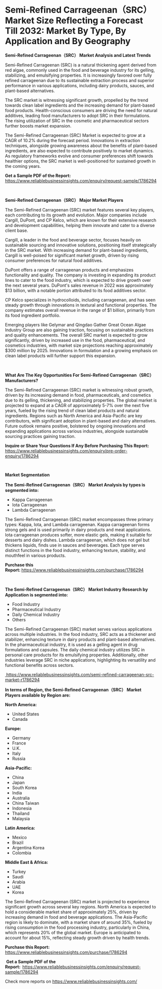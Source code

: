 <p><h1>Semi-Refined Carrageenan（SRC） Market Size Reflecting a Forecast Till 2032: Market By Type, By Application and By Geography</h1></p><p><strong>Semi-Refined Carrageenan（SRC） Market Analysis and Latest Trends</strong></p>
<p><p>Semi-Refined Carrageenan (SRC) is a natural thickening agent derived from red algae, commonly used in the food and beverage industry for its gelling, stabilizing, and emulsifying properties. It is increasingly favored over fully refined carrageenan due to its sustainable extraction process and superior performance in various applications, including dairy products, sauces, and plant-based alternatives.</p><p>The SRC market is witnessing significant growth, propelled by the trend towards clean label ingredients and the increasing demand for plant-based food products. Health-conscious consumers are driving the need for natural additives, leading food manufacturers to adopt SRC in their formulations. The rising utilization of SRC in the cosmetic and pharmaceutical sectors further boosts market expansion.</p><p>The Semi-Refined Carrageenan (SRC) Market is expected to grow at a CAGR of 10.2% during the forecast period. Innovations in extraction techniques, alongside growing awareness about the benefits of plant-based ingredients, are also expected to contribute positively to market dynamics. As regulatory frameworks evolve and consumer preferences shift towards healthier options, the SRC market is well-positioned for sustained growth in the coming years.</p></p>
<p><strong>Get a Sample PDF of the Report:&nbsp;</strong> <a href="https://www.reliablebusinessinsights.com/enquiry/request-sample/1786294?utm_campaign=3366&utm_medium=2&utm_source=Github&utm_content=ia&utm_term=25032025&utm_id=semi-refined-carrageenansrc">https://www.reliablebusinessinsights.com/enquiry/request-sample/1786294</a></p>
<p>&nbsp;</p>
<p><strong>Semi-Refined Carrageenan（SRC） Major Market Players</strong></p>
<p><p>The Semi-Refined Carrageenan (SRC) market features several key players, each contributing to its growth and evolution. Major companies include Cargill, DuPont, and CP Kelco, which are known for their extensive research and development capabilities, helping them innovate and cater to a diverse client base.</p><p>Cargill, a leader in the food and beverage sector, focuses heavily on sustainable sourcing and innovative solutions, positioning itself strategically in the SRC market. With increasing demand for plant-based ingredients, Cargill is well-poised for significant market growth, driven by rising consumer preferences for natural food additives.</p><p>DuPont offers a range of carrageenan products and emphasizes functionality and quality. The company is investing in expanding its product lines to cater to the food industry, which is expected to drive growth over the next several years. DuPont's sales revenue in 2022 was approximately $13 billion, with a notable portion attributed to its food additives sector.</p><p>CP Kelco specializes in hydrocolloids, including carrageenan, and has seen steady growth through innovations in textural and functional properties. The company estimates overall revenue in the range of $1 billion, primarily from its food ingredient portfolio.</p><p>Emerging players like Gelymar and Qingdao Gather Great Ocean Algae Industry Group are also gaining traction, focusing on sustainable practices and quality enhancements. The overall SRC market is expected to grow significantly, driven by increased use in the food, pharmaceutical, and cosmetics industries, with market size projections reaching approximately $300 million by 2025. Innovations in formulation and a growing emphasis on clean label products will further support this expansion.</p></p>
<p>&nbsp;</p>
<p><strong>What Are The Key Opportunities For Semi-Refined Carrageenan（SRC） Manufacturers?</strong></p>
<p><p>The Semi-Refined Carrageenan (SRC) market is witnessing robust growth, driven by its increasing demand in food, pharmaceuticals, and cosmetics due to its gelling, thickening, and stabilizing properties. The global market is projected to expand at a CAGR of approximately 5-7% over the next five years, fueled by the rising trend of clean label products and natural ingredients. Regions such as North America and Asia-Pacific are key contributors, with significant adoption in plant-based and dairy alternatives. Future outlook remains positive, bolstered by ongoing innovations and expanding applications across various industries, alongside sustainable sourcing practices gaining traction.</p></p>
<p><strong>Inquire or Share Your Questions If Any Before Purchasing This Report:</strong> <a href="https://www.reliablebusinessinsights.com/enquiry/pre-order-enquiry/1786294?utm_campaign=3366&utm_medium=2&utm_source=Github&utm_content=ia&utm_term=25032025&utm_id=semi-refined-carrageenansrc">https://www.reliablebusinessinsights.com/enquiry/pre-order-enquiry/1786294</a></p>
<p>&nbsp;</p>
<p><strong>Market Segmentation</strong></p>
<p><strong>The Semi-Refined Carrageenan（SRC） Market Analysis by types is segmented into:</strong></p>
<p><ul><li>Kappa Carrageenan</li><li>Iota Carrageenan</li><li>Lambda Carrageenan</li></ul></p>
<p><p>The Semi-Refined Carrageenan (SRC) market encompasses three primary types: Kappa, Iota, and Lambda carrageenan. Kappa carrageenan forms strong gels and is used primarily in dairy products and meat applications. Iota carrageenan produces softer, more elastic gels, making it suitable for desserts and dairy dishes. Lambda carrageenan, which does not gel but thickens liquids, finds use in sauces and beverages. Each type serves distinct functions in the food industry, enhancing texture, stability, and mouthfeel in various products.</p></p>
<p><strong>Purchase this Report:&nbsp;</strong><a href="https://www.reliablebusinessinsights.com/purchase/1786294?utm_campaign=3366&utm_medium=2&utm_source=Github&utm_content=ia&utm_term=25032025&utm_id=semi-refined-carrageenansrc">https://www.reliablebusinessinsights.com/purchase/1786294</a></p>
<p>&nbsp;</p>
<p><strong>The Semi-Refined Carrageenan（SRC） Market Industry Research by Application is segmented into:</strong></p>
<p><ul><li>Food Industry</li><li>Pharmaceutical Industry</li><li>Daily Chemical Industry</li><li>Others</li></ul></p>
<p><p>The Semi-Refined Carrageenan (SRC) market serves various applications across multiple industries. In the food industry, SRC acts as a thickener and stabilizer, enhancing texture in dairy products and plant-based alternatives. In the pharmaceutical industry, it is used as a gelling agent in drug formulations and capsules. The daily chemical industry utilizes SRC in personal care products for its emulsifying properties. Additionally, other industries leverage SRC in niche applications, highlighting its versatility and functional benefits across sectors.</p></p>
<p><a href="https://www.reliablebusinessinsights.com/semi-refined-carrageenan-src-market-r1786294?utm_campaign=3366&utm_medium=2&utm_source=Github&utm_content=ia&utm_term=25032025&utm_id=semi-refined-carrageenansrc">&nbsp;https://www.reliablebusinessinsights.com/semi-refined-carrageenan-src-market-r1786294</a></p>
<p><strong>In terms of Region, the Semi-Refined Carrageenan（SRC） Market Players available by Region are:</strong></p>
<p>
    <p> <strong> North America: </strong>
        <ul>
            <li>United States</li>
            <li>Canada</li>
        </ul>
        </p> 
    <p> <strong> Europe: </strong>
        <ul>
            <li>Germany</li>
            <li>France</li>
            <li>U.K.</li>
            <li>Italy</li>
            <li>Russia</li>
        </ul>
        </p> 
    <p> <strong> Asia-Pacific: </strong>
        <ul>
            <li>China</li>
            <li>Japan</li>
            <li>South Korea</li>
            <li>India</li>
            <li>Australia</li>
            <li>China Taiwan</li>
            <li>Indonesia</li>
            <li>Thailand</li>
            <li>Malaysia</li>
        </ul>
        </p> 
    <p> <strong> Latin America: </strong>
        <ul>
            <li>Mexico</li>
            <li>Brazil</li>
            <li>Argentina Korea</li>
            <li>Colombia</li>
        </ul>
        </p> 
    <p> <strong> Middle East & Africa: </strong>
        <ul>
            <li>Turkey</li>
            <li>Saudi</li>
            <li>Arabia</li>
            <li>UAE</li>
            <li>Korea</li>
        </ul>
    </p>
    </p>
<p><p>The Semi-Refined Carrageenan (SRC) market is projected to experience significant growth across several key regions. North America is expected to hold a considerable market share of approximately 25%, driven by increasing demand in food and beverage applications. The Asia-Pacific region is likely to dominate, with a market share of around 35%, fueled by rising consumption in the food processing industry, particularly in China, which represents 20% of the global market. Europe is anticipated to account for about 15%, reflecting steady growth driven by health trends.</p></p>
<p><strong>Purchase this Report: </strong><a href="https://www.reliablebusinessinsights.com/purchase/1786294?utm_campaign=3366&utm_medium=2&utm_source=Github&utm_content=ia&utm_term=25032025&utm_id=semi-refined-carrageenansrc">https://www.reliablebusinessinsights.com/purchase/1786294</a></p>
<p>&nbsp;<strong>Get a Sample PDF of the Report:&nbsp;&nbsp;</strong><a href="https://www.reliablebusinessinsights.com/enquiry/request-sample/1786294?utm_campaign=3366&utm_medium=2&utm_source=Github&utm_content=ia&utm_term=25032025&utm_id=semi-refined-carrageenansrc">https://www.reliablebusinessinsights.com/enquiry/request-sample/1786294</a></p>
<p><strong></strong></p>
<p>Check more reports on <a href="https://www.reliablebusinessinsights.com/?utm_campaign=3366&utm_medium=2&utm_source=Github&utm_content=ia&utm_term=25032025&utm_id=semi-refined-carrageenansrc">https://www.reliablebusinessinsights.com/</a></p>